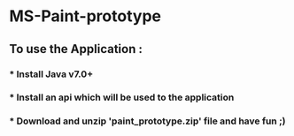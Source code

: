 # MS-Paint-prototype
## To use the Application :
### * Install Java v7.0+
### * Install an api which will be used to the application
### * Download and unzip 'paint_prototype.zip' file and have fun ;) 

